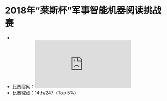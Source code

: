 # 2018年“莱斯杯”军事智能机器阅读挑战赛
- 
- 比赛官网：![“莱斯杯”军事智能机器阅读挑战赛](http://47.96.153.138/index.html)
- 比赛成绩：14th/247（Top 5%）
